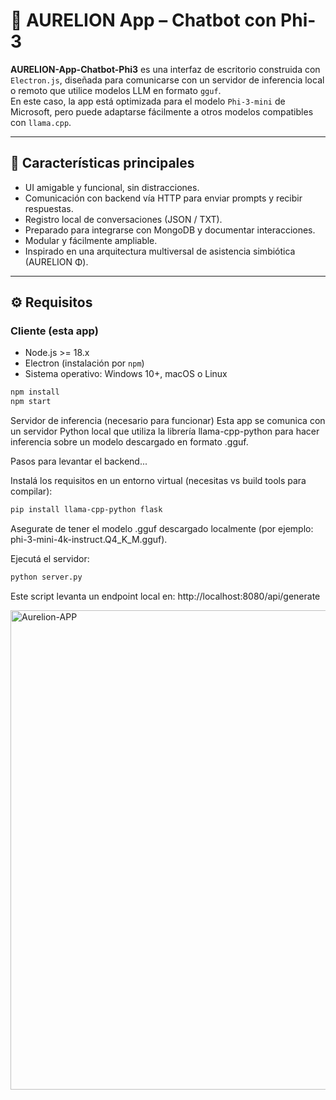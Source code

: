 # 🌌 AURELION App – Chatbot con Phi-3

**AURELION-App-Chatbot-Phi3** es una interfaz de escritorio construida con `Electron.js`, diseñada para comunicarse con un servidor de inferencia local o remoto que utilice modelos LLM en formato `gguf`.  
En este caso, la app está optimizada para el modelo `Phi-3-mini` de Microsoft, pero puede adaptarse fácilmente a otros modelos compatibles con `llama.cpp`.

---

## 🧠 Características principales

- UI amigable y funcional, sin distracciones.
- Comunicación con backend vía HTTP para enviar prompts y recibir respuestas.
- Registro local de conversaciones (JSON / TXT).
- Preparado para integrarse con MongoDB y documentar interacciones.
- Modular y fácilmente ampliable.
- Inspirado en una arquitectura multiversal de asistencia simbiótica (AURELION Φ).

---

## ⚙️ Requisitos

### Cliente (esta app)
- Node.js >= 18.x
- Electron (instalación por `npm`)
- Sistema operativo: Windows 10+, macOS o Linux

```bash
npm install
npm start
```



Servidor de inferencia (necesario para funcionar)
Esta app se comunica con un servidor Python local que utiliza la librería llama-cpp-python para hacer inferencia sobre un modelo descargado en formato .gguf.

Pasos para levantar el backend...

Instalá los requisitos en un entorno virtual (necesitas vs build tools para compilar):
```bash
pip install llama-cpp-python flask
```
Asegurate de tener el modelo .gguf descargado localmente (por ejemplo: phi-3-mini-4k-instruct.Q4_K_M.gguf).

Ejecutá el servidor:
```bash
python server.py
```
Este script levanta un endpoint local en:
http://localhost:8080/api/generate


<img width="683" height="767" alt="Aurelion-APP" src="https://github.com/user-attachments/assets/0741e4d0-4364-45f7-94cd-8fa1c7e41798" />
